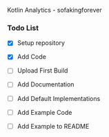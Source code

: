 Kotlin Analytics - sofakingforever

### Todo List

- [x] Setup repository
- [x] Add Code
- [ ] Upload First Build
- [ ] Add Documentation
- [ ] Add Default Implementations
- [ ] Add Example Code
- [ ] Add Example to README


